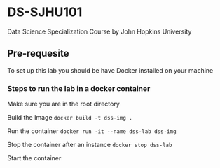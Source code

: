 # DS-SJHU101
Data Science Specialization Course by John Hopkins University

## Pre-requesite
To set up this lab you should be have Docker installed on your machine

### Steps to run the lab in a docker container
Make sure you are in the root directory

Build the Image
`docker build -t dss-img .`

Run the container
`docker run -it --name dss-lab dss-img`

Stop the container after an instance
`docker stop dss-lab`

Start the container



